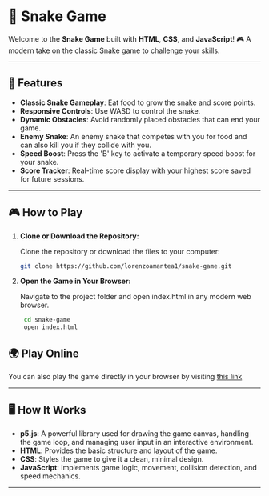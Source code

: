 # 🐍 Snake Game

Welcome to the **Snake Game** built with **HTML**, **CSS**, and **JavaScript**! 🎮 A modern take on the classic Snake game to challenge your skills.

---

## 🚀 Features

- **Classic Snake Gameplay**: Eat food to grow the snake and score points.
- **Responsive Controls**: Use WASD to control the snake.
- **Dynamic Obstacles**: Avoid randomly placed obstacles that can end your game.
- **Enemy Snake**: An enemy snake that competes with you for food and can also kill you if they collide with you.
- **Speed Boost**: Press the 'B' key to activate a temporary speed boost for your snake.
- **Score Tracker**: Real-time score display with your highest score saved for future sessions.

---

## 🎮 How to Play

1. **Clone or Download the Repository:**

   Clone the repository or download the files to your computer:

   ```bash
   git clone https://github.com/lorenzoamantea1/snake-game.git
   ```
2. **Open the Game in Your Browser:**

    Navigate to the project folder and open index.html in any modern web browser.

   ```bash
    cd snake-game
    open index.html
   ```

## 🌍 Play Online
You can also play the game directly in your browser by visiting [this link](https://lorenzoamantea1.github.io/snake-game/)

---

## 🖥️ How It Works

- **p5.js**: A powerful library used for drawing the game canvas, handling the game loop, and managing user input in an interactive environment.
- **HTML**: Provides the basic structure and layout of the game.
- **CSS**: Styles the game to give it a clean, minimal design.
- **JavaScript**: Implements game logic, movement, collision detection, and speed mechanics.

---
